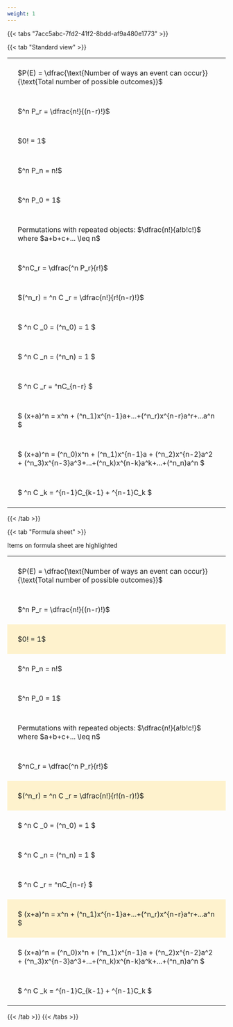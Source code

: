 ```yaml
---
weight: 1
---
```


{{< tabs "7acc5abc-7fd2-41f2-8bdd-af9a480e1773" >}}

{{< tab "Standard view" >}}

<style type="text/css">
#T_7f5c3 th.col_heading {
  text-align: left;
  font-size: 1em;
}
#T_7f5c3 td {
  text-align: left;
  font-size: 1em;
  padding: 1.5em;
}
</style>
<table id="T_7f5c3">
  <thead>
  </thead>
  <tbody>
    <tr>
      <td id="T_7f5c3_row0_col0" class="data row0 col0" >$P(E) = \dfrac{\text{Number of ways an event can occur}}{\text{Total number of possible outcomes}}$</td>
    </tr>
    <tr>
      <td id="T_7f5c3_row1_col0" class="data row1 col0" >$^n P_r = \dfrac{n!}{(n-r)!}$</td>
    </tr>
    <tr>
      <td id="T_7f5c3_row2_col0" class="data row2 col0" >$0! = 1$</td>
    </tr>
    <tr>
      <td id="T_7f5c3_row3_col0" class="data row3 col0" >$^n P_n = n!$</td>
    </tr>
    <tr>
      <td id="T_7f5c3_row4_col0" class="data row4 col0" >$^n P_0 = 1$</td>
    </tr>
    <tr>
      <td id="T_7f5c3_row5_col0" class="data row5 col0" >Permutations with repeated objects: $\dfrac{n!}{a!b!c!}$ where $a+b+c+... \leq n$</td>
    </tr>
    <tr>
      <td id="T_7f5c3_row6_col0" class="data row6 col0" >$^nC_r = \dfrac{^n P_r}{r!}$</td>
    </tr>
    <tr>
      <td id="T_7f5c3_row7_col0" class="data row7 col0" >$(^n_r) = ^n C _r = \dfrac{n!}{r!(n-r)!}$</td>
    </tr>
    <tr>
      <td id="T_7f5c3_row8_col0" class="data row8 col0" >$ ^n C _0 = (^n_0) = 1 $</td>
    </tr>
    <tr>
      <td id="T_7f5c3_row9_col0" class="data row9 col0" >$ ^n C _n = (^n_n) = 1 $</td>
    </tr>
    <tr>
      <td id="T_7f5c3_row10_col0" class="data row10 col0" >$ ^n C _r = ^nC_{n-r} $</td>
    </tr>
    <tr>
      <td id="T_7f5c3_row11_col0" class="data row11 col0" >$ (x+a)^n = x^n + (^n_1)x^{n-1}a+...+(^n_r)x^{n-r}a^r+...a^n    $</td>
    </tr>
    <tr>
      <td id="T_7f5c3_row12_col0" class="data row12 col0" >$ (x+a)^n = (^n_0)x^n + (^n_1)x^{n-1}a + (^n_2)x^{n-2}a^2 + (^n_3)x^{n-3}a^3+...+(^n_k)x^{n-k}a^k+...+(^n_n)a^n $</td>
    </tr>
    <tr>
      <td id="T_7f5c3_row13_col0" class="data row13 col0" >$ ^n C _k = ^{n-1}C_{k-1} + ^{n-1}C_k $</td>
    </tr>
  </tbody>
</table>
{{< /tab >}}

{{< tab "Formula sheet" >}}

Items on formula sheet are highlighted 
<br>
<style type="text/css">
#T_545cd th.col_heading {
  text-align: left;
  font-size: 1em;
}
#T_545cd td {
  text-align: left;
  font-size: 1em;
  padding: 1.5em;
}
#T_545cd_row0_col0, #T_545cd_row1_col0, #T_545cd_row3_col0, #T_545cd_row4_col0, #T_545cd_row5_col0, #T_545cd_row6_col0, #T_545cd_row8_col0, #T_545cd_row9_col0, #T_545cd_row10_col0, #T_545cd_row12_col0, #T_545cd_row13_col0 {
  background-color: rgba(0,0,0,0);
}
#T_545cd_row2_col0, #T_545cd_row7_col0, #T_545cd_row11_col0 {
  background-color: rgba(255,194,10, 0.2);
}
</style>
<table id="T_545cd">
  <thead>
  </thead>
  <tbody>
    <tr>
      <td id="T_545cd_row0_col0" class="data row0 col0" >$P(E) = \dfrac{\text{Number of ways an event can occur}}{\text{Total number of possible outcomes}}$</td>
    </tr>
    <tr>
      <td id="T_545cd_row1_col0" class="data row1 col0" >$^n P_r = \dfrac{n!}{(n-r)!}$</td>
    </tr>
    <tr>
      <td id="T_545cd_row2_col0" class="data row2 col0" >$0! = 1$</td>
    </tr>
    <tr>
      <td id="T_545cd_row3_col0" class="data row3 col0" >$^n P_n = n!$</td>
    </tr>
    <tr>
      <td id="T_545cd_row4_col0" class="data row4 col0" >$^n P_0 = 1$</td>
    </tr>
    <tr>
      <td id="T_545cd_row5_col0" class="data row5 col0" >Permutations with repeated objects: $\dfrac{n!}{a!b!c!}$ where $a+b+c+... \leq n$</td>
    </tr>
    <tr>
      <td id="T_545cd_row6_col0" class="data row6 col0" >$^nC_r = \dfrac{^n P_r}{r!}$</td>
    </tr>
    <tr>
      <td id="T_545cd_row7_col0" class="data row7 col0" >$(^n_r) = ^n C _r = \dfrac{n!}{r!(n-r)!}$</td>
    </tr>
    <tr>
      <td id="T_545cd_row8_col0" class="data row8 col0" >$ ^n C _0 = (^n_0) = 1 $</td>
    </tr>
    <tr>
      <td id="T_545cd_row9_col0" class="data row9 col0" >$ ^n C _n = (^n_n) = 1 $</td>
    </tr>
    <tr>
      <td id="T_545cd_row10_col0" class="data row10 col0" >$ ^n C _r = ^nC_{n-r} $</td>
    </tr>
    <tr>
      <td id="T_545cd_row11_col0" class="data row11 col0" >$ (x+a)^n = x^n + (^n_1)x^{n-1}a+...+(^n_r)x^{n-r}a^r+...a^n    $</td>
    </tr>
    <tr>
      <td id="T_545cd_row12_col0" class="data row12 col0" >$ (x+a)^n = (^n_0)x^n + (^n_1)x^{n-1}a + (^n_2)x^{n-2}a^2 + (^n_3)x^{n-3}a^3+...+(^n_k)x^{n-k}a^k+...+(^n_n)a^n $</td>
    </tr>
    <tr>
      <td id="T_545cd_row13_col0" class="data row13 col0" >$ ^n C _k = ^{n-1}C_{k-1} + ^{n-1}C_k $</td>
    </tr>
  </tbody>
</table>
{{< /tab >}}
{{< /tabs >}}